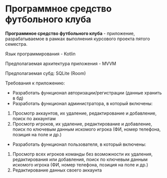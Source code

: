 # Программное средство футбольного клуба

**Программное средство футбольного клуба** - приложение, разрабатываемое в рамках выполнения курсового проекта пятого семестра.

Язык программирования - Kotlin 

Предполагаемая архитектура приложения - MVVM

Предполагаемая субд: SQLite (Room)

Требования к приложению:

- Разработать функционал авторизации/регистрации (данные хранить в бд)
- Разработать функционал администратора, в который включены: 
1) Просмотр аккаунтов, их удаление, редактирование и добавление, поиск по аккаунтам
2) Просмотр игроков, их удаление, редактирование и добавление, поиск по ключевым данным искомого игрока (ФИ, номер телефона, позиция на поле и др.)
- Разработать функционал пользователя, в который включены:
1) Просмотр всех игроков команды без возможности их удаления, редактирования или добавления, поиск по ключевым данным искомого игрока (ФИ, номер телефона, позиция на поле и др.) 
2) Редактирование данных своего аккаунта
